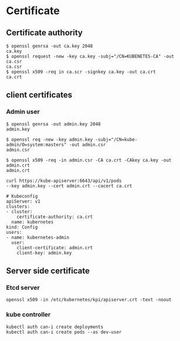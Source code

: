 # Certificate

## Certificate authority

```shell
$ openssl genrsa -out ca.key 2048
ca.key
$ openssl request -new -key ca.key -subj="/CN=KUBENETES-CA" -out ca.csr
ca.csr
$ openssl x509 -req in ca.scr -signkey ca.key -out ca.crt
ca.crt
```

## client certificates

### Admin user

```shell
$ openssl genrsa -out admin.key 2048
admin.key

$ openssl req -new -key admin.key -subj="/CN=kube-admin/O=system:masters" -out admin.csr
admin.csr

$ openssl x509 -req -in admin.csr -CA ca.crt -CAkey ca.key -out admin.crt
admin.crt

curl https://kube-apiserver:6643/api/v1/pods
--key admin.key --cert admin.crt --cacert ca.crt

# Kubeconfig
apiServer: v1
clusters:
- cluster:
    certificate-authority: ca.crt
  name: kubernetes
kind: Config
users:
- name: kubernetes-admin
  user:
    client-certificate: admin.crt
    client-key: admin.key
```

## Server side certificate

### Etcd server

`openssl x509 -in /etc/kubernetes/kpi/apiserver.crt -text -noout`

### kube controller

```shell
kubectl auth can-i create deployments
kubectl auth can-i create pods --as dev-user
```

